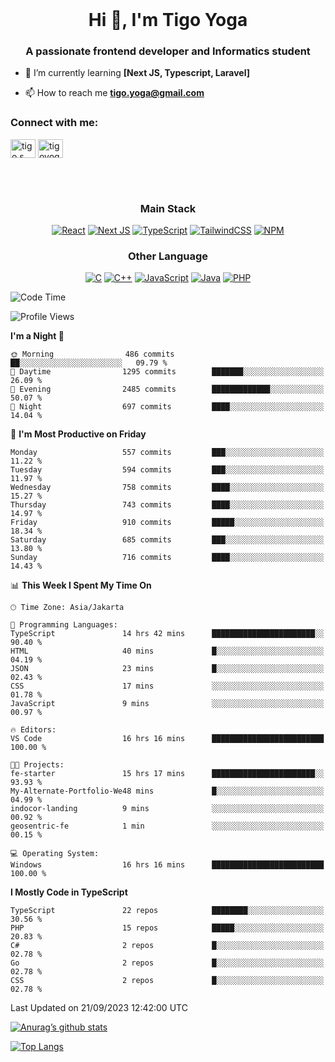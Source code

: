 <br/>
<h1 align="center">Hi 👋, I'm Tigo Yoga</h1>
<h3 align="center">A passionate frontend developer and Informatics student</h3>

- 🌱 I’m currently learning **[Next JS, Typescript, Laravel]**

- 📫 How to reach me **tigo.yoga@gmail.com**

<h3 align="left">Connect with me:</h3>
<p align="left">
<a href="https://linkedin.com/in/tigo s yoga" target="blank"><img align="center" src="https://raw.githubusercontent.com/rahuldkjain/github-profile-readme-generator/master/src/images/icons/Social/linked-in-alt.svg" alt="tigo s yoga" height="30" width="40" /></a>
<a href="https://instagram.com/tigoyoga" target="blank"><img align="center" src="https://raw.githubusercontent.com/rahuldkjain/github-profile-readme-generator/master/src/images/icons/Social/instagram.svg" alt="tigoyoga" height="30" width="40" /></a>
</p>


<br/>
<br/>


<h3 align="center">Main Stack</h3>
<div align="center">
  
  <a href="">![React](https://img.shields.io/badge/react-%2320232a.svg?style=for-the-badge&logo=react&logoColor=%2361DAFB)</a>
  <a href="">![Next JS](https://img.shields.io/badge/Next-black?style=for-the-badge&logo=next.js&logoColor=white)</a>
   <a href="">![TypeScript](https://img.shields.io/badge/typescript-%23007ACC.svg?style=for-the-badge&logo=typescript&logoColor=white)</a>
  <a href="">![TailwindCSS](https://img.shields.io/badge/tailwindcss-%2338B2AC.svg?style=for-the-badge&logo=tailwind-css&logoColor=white)</a>
  <a href="">![NPM](https://img.shields.io/badge/NPM-%23000000.svg?style=for-the-badge&logo=npm&logoColor=white)</a>
</div>
<h3 align="center">Other Language</h3>
<div align="center">
  
  <a href="">![C](https://img.shields.io/badge/c-%2300599C.svg?style=for-the-badge&logo=c&logoColor=white)</a>
  <a href="">![C++](https://img.shields.io/badge/c++-%2300599C.svg?style=for-the-badge&logo=c%2B%2B&logoColor=white)</a>
  <a href="">![JavaScript](https://img.shields.io/badge/javascript-%23323330.svg?style=for-the-badge&logo=javascript&logoColor=%23F7DF1E)</a>
  <a href="">![Java](https://img.shields.io/badge/java-%23ED8B00.svg?style=for-the-badge&logo=java&logoColor=white)</a>
  <a href="">![PHP](https://img.shields.io/badge/php-%23777BB4.svg?style=for-the-badge&logo=php&logoColor=white)</a>
</div>

<!--START_SECTION:waka-->
![Code Time](http://img.shields.io/badge/Code%20Time-551%20hrs%2016%20mins-blue)

![Profile Views](http://img.shields.io/badge/Profile%20Views-13-blue)

**I'm a Night 🦉** 

```text
🌞 Morning                486 commits         ██░░░░░░░░░░░░░░░░░░░░░░░   09.79 % 
🌆 Daytime                1295 commits        ███████░░░░░░░░░░░░░░░░░░   26.09 % 
🌃 Evening                2485 commits        █████████████░░░░░░░░░░░░   50.07 % 
🌙 Night                  697 commits         ████░░░░░░░░░░░░░░░░░░░░░   14.04 % 
```
📅 **I'm Most Productive on Friday** 

```text
Monday                   557 commits         ███░░░░░░░░░░░░░░░░░░░░░░   11.22 % 
Tuesday                  594 commits         ███░░░░░░░░░░░░░░░░░░░░░░   11.97 % 
Wednesday                758 commits         ████░░░░░░░░░░░░░░░░░░░░░   15.27 % 
Thursday                 743 commits         ████░░░░░░░░░░░░░░░░░░░░░   14.97 % 
Friday                   910 commits         █████░░░░░░░░░░░░░░░░░░░░   18.34 % 
Saturday                 685 commits         ███░░░░░░░░░░░░░░░░░░░░░░   13.80 % 
Sunday                   716 commits         ████░░░░░░░░░░░░░░░░░░░░░   14.43 % 
```


📊 **This Week I Spent My Time On** 

```text
🕑︎ Time Zone: Asia/Jakarta

💬 Programming Languages: 
TypeScript               14 hrs 42 mins      ███████████████████████░░   90.40 % 
HTML                     40 mins             █░░░░░░░░░░░░░░░░░░░░░░░░   04.19 % 
JSON                     23 mins             █░░░░░░░░░░░░░░░░░░░░░░░░   02.43 % 
CSS                      17 mins             ░░░░░░░░░░░░░░░░░░░░░░░░░   01.78 % 
JavaScript               9 mins              ░░░░░░░░░░░░░░░░░░░░░░░░░   00.97 % 

🔥 Editors: 
VS Code                  16 hrs 16 mins      █████████████████████████   100.00 % 

🐱‍💻 Projects: 
fe-starter               15 hrs 17 mins      ███████████████████████░░   93.93 % 
My-Alternate-Portfolio-We48 mins             █░░░░░░░░░░░░░░░░░░░░░░░░   04.99 % 
indocor-landing          9 mins              ░░░░░░░░░░░░░░░░░░░░░░░░░   00.92 % 
geosentric-fe            1 min               ░░░░░░░░░░░░░░░░░░░░░░░░░   00.15 % 

💻 Operating System: 
Windows                  16 hrs 16 mins      █████████████████████████   100.00 % 
```

**I Mostly Code in TypeScript** 

```text
TypeScript               22 repos            ████████░░░░░░░░░░░░░░░░░   30.56 % 
PHP                      15 repos            █████░░░░░░░░░░░░░░░░░░░░   20.83 % 
C#                       2 repos             █░░░░░░░░░░░░░░░░░░░░░░░░   02.78 % 
Go                       2 repos             █░░░░░░░░░░░░░░░░░░░░░░░░   02.78 % 
CSS                      2 repos             █░░░░░░░░░░░░░░░░░░░░░░░░   02.78 % 
```




 Last Updated on 21/09/2023 12:42:00 UTC
<!--END_SECTION:waka-->

[![Anurag’s github stats](https://github-readme-stats.vercel.app/api?username=tigoyoga)](https://github.com/tigoyoga)

[![Top Langs](https://github-readme-stats.vercel.app/api/top-langs/?username=tigoyoga&layout=compact)](https://github.com/tigoyoga)
